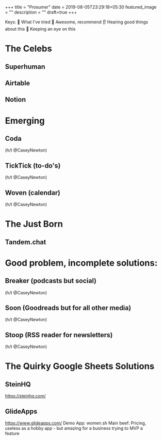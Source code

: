 +++
title =  "Prosumer"
date = 2019-08-05T23:29:18+05:30
featured_image = ""
description = ""
draft=true
+++

Keys: 
:raising_hand: What I've tried
:100: Awesome, recommend
:ear: Hearing good things about this
:eyes: Keeping an eye on this

# The Celebs
## Superhuman
## Airtable
## Notion

# Emerging
## Coda
(h/t @CaseyNewton)
## TickTick (to-do's)
(h/t @CaseyNewton)
## Woven (calendar)
(h/t @CaseyNewton)


# The Just Born

## Tandem.chat

# Good problem, incomplete solutions: 
## Breaker (podcasts but social)
(h/t @CaseyNewton)
## Soon (Goodreads but for all other media)
(h/t @CaseyNewton)
## Stoop (RSS reader for newsletters)
(h/t @CaseyNewton)

# The Quirky Google Sheets Solutions

## SteinHQ
https://steinhq.com/

## GlideApps
https://www.glideapps.com/
Demo App: women.sh
Main beef: Pricing, useless as a hobby app - but amazing for a business trying to MVP a feature
